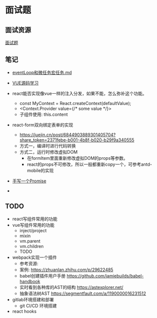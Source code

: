 # 面试题

## 面试资源

[面试题](https://vue3js.cn/interview/)

## 笔记

- [eventLoop和微任务宏任务.md](./eventLoop和微任务宏任务.md)
- [VUE源码学习](../学源码/vue/大纲.md)

- react能否实现像vue一样的注入分发，如果不能，怎么弥补这个功能。
  - const MyContext = React.createContext(defaultValue);
  - <Context.Provider value={/* some value */}>
  - 子组件使用: this.content

- react-form双向绑定表单的实现
  - <https://juejin.cn/post/6844903889301405704?share_token=2371febe-b001-4b8f-b020-b29f9a340555>
  - 方式一，编译时进行代码转换
  - 方式二，运行时修改虚拟DOM
    - 在formItem里面重新修改虚拟DOM的props等参数。
    - react的props不可修改，所以一般都重新copy一个，可参考antd-mobile的实现

- [手写一个Promise](./Promise/MyPromise.js)
-

## TODO


- react写组件常用的功能
- vue写组件常用的功能
  - inject/project
  - mixin
  - vm.parent
  - vm.children
  - TODO
- webpack实现一个插件
  - 参考资源:
  - 案例: <https://zhuanlan.zhihu.com/p/29622485>
  - babel创建插件用户手册 <https://github.com/jamiebuilds/babel-handbook>
  - 实时看到各种库的AST的结构 <https://astexplorer.net/>
  - 抽象语法树AST <https://segmentfault.com/a/1190000016231512>
- gitlab环境搭建和部署
  - git CI/CD 环境搭建
- react hooks
